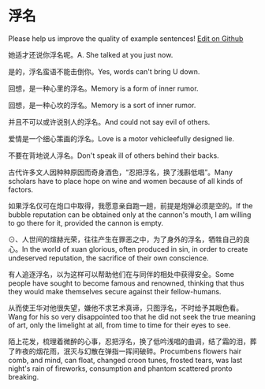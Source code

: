 # 浮名

Please help us improve the quality of example sentences! [Edit on Github](https://github.com/jiyushe/jiyu-example-sentence-source/blob/main/chinese/fuming.md)

<p><span class="chinese">她适才还说你浮名呢。</span><span class="english">A. She talked at you just now.</span></p>

<p><span class="chinese">是的，浮名蛮语不能击倒你。</span><span class="english">Yes, words can't bring U down.</span></p>

<p><span class="chinese">回想，是一种心里的浮名。</span><span class="english">Memory is a form of inner rumor.</span></p>

<p><span class="chinese">回想，是一种心坎的浮名。</span><span class="english">Memory is a sort of inner rumor.</span></p>

<p><span class="chinese">并且不可以或许说别人的浮名。</span><span class="english">And could not say evil of others.</span></p>

<p><span class="chinese">爱情是一个细心策画的浮名。</span><span class="english">Love is a motor vehicleefully designed lie.</span></p>

<p><span class="chinese">不要在背地说人浮名。</span><span class="english">Don't speak ill of others behind their backs.</span></p>

<p><span class="chinese">古代许多文人因种种原因而奇身酒色，“忍把浮名，换了浅斟低唱”。</span><span class="english">Many scholars have to place hope on wine and women because of all kinds of factors.</span></p>

<p><span class="chinese">如果浮名仅可在炮口中取得，我愿意亲自跑一趟，前提是炮弹必须是空的。</span><span class="english">If the bubble reputation can be obtained only at the cannon's mouth, I am willing to go there for it, provided the cannon is empty.</span></p>

<p><span class="chinese">⊙、人世间的煊赫光荣，往往产生在罪恶之中，为了身外的浮名，牺牲自己的良心。</span><span class="english">In the world of xuan glorious, often produced in sin, in order to create undeserved reputation, the sacrifice of their own conscience.</span></p>

<p><span class="chinese">有人追逐浮名，以为这样可以帮助他们在与同伴的相处中获得安全。</span><span class="english">Some people have sought to become famous and renowned, thinking that thus they would make themselves secure against their fellow-humans.</span></p>

<p><span class="chinese">从而使王华对他很失望，嫌他不求艺术真谛，只图浮名，不时给予其眼色看。</span><span class="english">Wang for his so very disappointed too that he did not seek the true meaning of art, only the limelight at all, from time to time for their eyes to see.</span></p>

<p><span class="chinese">陌上花发，梳理着微醉的心事，忍把浮名，换了低吟浅唱的曲调，结了霜的泪，葬了昨夜的烟花雨，泯灭与幻散在弹指一挥间破碎。</span><span class="english">Procumbens flowers hair comb, and mind, can float, changed croon tunes, frosted tears, was last night's rain of fireworks, consumption and phantom scattered pronto breaking.</span></p>

